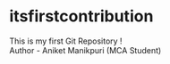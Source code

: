 # itsfirstcontribution
This is my first  Git Repository !<br>
Author - Aniket Manikpuri (MCA Student)

